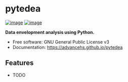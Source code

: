# pytedea


[![image](https://img.shields.io/pypi/v/pytedea.svg)](https://pypi.python.org/pypi/pytedea)
[![image](https://img.shields.io/conda/vn/conda-forge/pytedea.svg)](https://anaconda.org/conda-forge/pytedea)


**Data envelopment analysis using Python.**


-   Free software: GNU General Public License v3
-   Documentation: https://advancehs.github.io/pytedea
    

## Features

-   TODO

